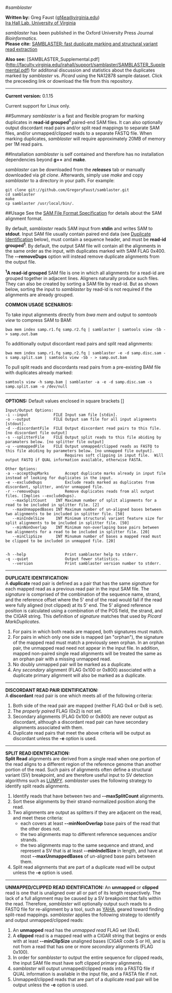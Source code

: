 #*samblaster*

**Written by:** Greg Faust (gf4ea@virginia.edu)  
[Ira Hall Lab, University of Virginia](http://faculty.virginia.edu/irahall/)

*samblaster* has been published in the Oxford University Press Journal *Bioinformatics*.  
**Please cite:** [SAMBLASTER: fast duplicate marking and structural variant read extraction](http://bioinformatics.oxfordjournals.org/content/early/2014/06/05/bioinformatics.btu314)

**Also see:** [SAMBLASTER_Supplemental.pdf] (http://faculty.virginia.edu/irahall/support/samblaster/SAMBLASTER_Supplemental.pdf) for additonal discussion and statistics about the duplicates marked by *samblaster* vs. *Picard* using the NA12878 sample dataset.  Click the preceeding link or download the file from this repository.

---

**Current version:** 0.1.15

Current support for Linux only.

##Summary
*samblaster* is a fast and flexible program for marking duplicates in __read-id grouped<sup>1</sup>__ paired-end SAM files.
It can also optionally output discordant read pairs and/or split read mappings to separate SAM files, and/or unmapped/clipped reads to a separate FASTQ file.
When marking duplicates, *samblaster* will require approximately 20MB of memory per 1M read pairs.

##Installation
*samblaster* is self contained and therefore has no installation dependencies beyond **g++** and **make**.  

*samblaster* can be downloaded from the **_releases_** tab or manually downloaded via *git clone*.  Afterwards, simply use *make* and copy *samblaster* to a directory in your path.  For example:
~~~~~~~~~~~~~~~~~~
git clone git://github.com/GregoryFaust/samblaster.git
cd samblaster
make
cp samblaster /usr/local/bin/.
~~~~~~~~~~~~~~~~~~

##Usage
See the [SAM File Format Specification](http://samtools.sourceforge.net/SAMv1.pdf) for details about the SAM alignment format.

By default, *samblaster* reads SAM input from **stdin** and writes SAM to **stdout**. Input SAM file usually contain paired end data (see [Duplicate Identification](#DupIdentification) below), must contain a sequence header, and must be __read-id grouped<sup>1<sup>__.
By default, the output SAM file will contain all the alignments in the same order as the input, with duplicates marked with SAM FLAG 0x400.  The **--removeDups** option will instead remove duplicate alignments from the output file.

__<sup>1</sup>A read-id grouped__ SAM file is one in which all alignments for a read-id are grouped together in adjacent lines.
Aligners naturally produce such files.
They can also be created by sorting a SAM file by read-id. 
But as shown below, sorting the input to *samblaster* by read-id is not required if the alignments are already grouped.

**COMMON USAGE SCENARIOS:**  

To take input alignments directly from _bwa mem_ and output to _samtools view_ to compress SAM to BAM:
```
bwa mem index samp.r1.fq samp.r2.fq | samblaster | samtools view -Sb - > samp.out.bam
```

To additionally output discordant read pairs and split read alignments:  
```
bwa mem index samp.r1.fq samp.r2.fq | samblaster -e -d samp.disc.sam -s samp.split.sam | samtools view -Sb - > samp.out.bam
```

To pull split reads and discordants read pairs from a pre-existing BAM file with duplicates already marked:  
```
samtools view -h samp.bam | samblaster -a -e -d samp.disc.sam -s samp.split.sam -o /dev/null
```

---
**OPTIONS:**
Default values enclosed in square brackets []
```
Input/Output Options:
-i --input           FILE Input sam file [stdin].
-o --output          FILE Output sam file for all input alignments [stdout].
-d --discordantFile  FILE Output discordant read pairs to this file. [no discordant file output]
-s --splitterFile    FILE Output split reads to this file abiding by paramaters below. [no splitter file output]
-u --unmappedFile    FILE Output unmapped/clipped reads as FASTQ to this file abiding by parameters below. [no unmapped file output].
                          Requires soft clipping in input file.  Will output FASTQ if QUAL information available, otherwise FASTA.

Other Options:
-a --acceptDupMarks       Accept duplicate marks already in input file instead of looking for duplicates in the input.
-e --excludeDups          Exclude reads marked as duplicates from discordant, splitter, and/or unmapped file.
-r --removeDups           Remove duplicates reads from all output files. (Implies --excludeDups).
   --maxSplitCount    INT Maximum number of split alignments for a read to be included in splitter file. [2]
   --maxUnmappedBases INT Maximum number of un-aligned bases between two alignments to be included in splitter file. [50]
   --minIndelSize     INT Minimum structural variant feature size for split alignments to be included in splitter file. [50]
   --minNonOverlap    INT Minimum non-overlaping base pairs between two alignments for a read to be included in splitter file. [20]
   --minClipSize      INT Minumum number of bases a mapped read must be clipped to be included in unmapped file. [20]


-h --help                 Print samblaster help to stderr.
-q --quiet                Output fewer statistics.
   --version              Print samblaster version number to stderr.
```

---
**DUPLICATE IDENTIFICATION:<a name="DupIdentification"></a>**  
A **duplicate** read pair is defined as a pair that has the same *signature* for each mapped read as a previous read pair in the input SAM file.  The *signature* is comprised of the combination of the sequence name, strand, and the reference offset where the 5' end of the read would fall if the read were fully aligned (not clipped) at its 5' end.  The 5' aligned reference position is calculated using a combination of the POS field, the strand, and the CIGAR string.  This definition of *signature* matches that used by *Picard MarkDuplicates*.

1. For pairs in which both reads are mapped, both signatures must match.
2. For pairs in which only one side is mapped (an "orphan"), the signature of the mapped read must match a previously seen orphan. In an orphan pair, the unmapped read need not appear in the input file. In addition, mapped non-paired single read alignments will be treated the same as an orphan pair with a missing unmapped read.
3. No doubly unmapped pair will be marked as a duplicate.
4. Any *secondary* alignment (FLAG 0x100 or 0x800) associated with a duplicate primary alignment will also be marked as a duplicate.

---
**DISCORDANT READ PAIR IDENTIFICATION:**  
A **discordant** read pair is one which meets all of the following criteria:

1. Both side of the read pair are mapped (neither FLAG 0x4 or 0x8 is set).
2. The *properly paired* FLAG (0x2) is not set.
3. Secondary alignments (FLAG 0x100 or 0x800) are never output as discordant, although a discordant read pair can have secondary alignments associated with them.
4. Duplicate read pairs that meet the above criteria will be output as discordant unless the **-e** option is used.
     
---
**SPLIT READ IDENTIFICATION:**  
**Split Read** alignments are derived from a single read when one portion of the read aligns to a different region of the reference genome than another portion of the read.  Such pairs of alignments often define a structural variant (SV) breakpoint, and are therefore useful input to SV detection algorithms such as [LUMPY](https://github.com/arq5x/lumpy-sv/).  *samblaster* uses the following strategy to identify split reads alignments.

1. Identify reads that have between two and **--maxSplitCount** alignments. 
2. Sort these alignments by their strand-normalized position along the read.
3. Two alignments are output as splitters if they are adjacent on the read, and meet these criteria:
    - each covers at least **--minNonOverlap** base pairs of the read that the other does not.
    - the two alignments map to different reference sequences and/or strands.
    - the two alignments map to the same sequence and strand, and represent a SV that is at least **--minIndelSize** in length, and have at most **--maxUnmappedBases** of un-aligned base pairs between them.
4. Split read alignments that are part of a duplicate read will be output unless the **-e** option is used.

---
**UNMAPPED/CLIPPED READ IDENTIFICATION:** 
An **unmapped** or **clipped** read is one that is unaligned over all or part of its length respectively.  The lack of a full alignment may be caused by a SV breakpoint that falls within the read.  Therefore, *samblaster* will optionally output such reads to a FASTQ file for re-alignment by a tool, such as [YAHA](http://faculty.virginia.edu/irahall/yaha/), geared toward finding split-read mappings.  *samblaster* applies the following strategy to identify and output unmapped/clipped reads:

1. An **unmapped** read has the *unmapped read* FLAG set (0x4).
2. A **clipped** read is a mapped read with a CIGAR string that begins or ends with at least **--minClipSize** unaligned bases (CIGAR code S or H), and is not from a read that has one or more *secondary* alignments (FLAG 0x100).
3. In order for *samblaster* to output the entire sequence for clipped reads, the input SAM file must have soft clipped primary alignments.
4. *samblaster* will output unmapped/clipped reads into a FASTQ file if QUAL information is available in the input file, and a FASTA file if not.
5. Unmapped/clipped reads that are part of a duplicate read pair will be output unless the **-e** option is used.
